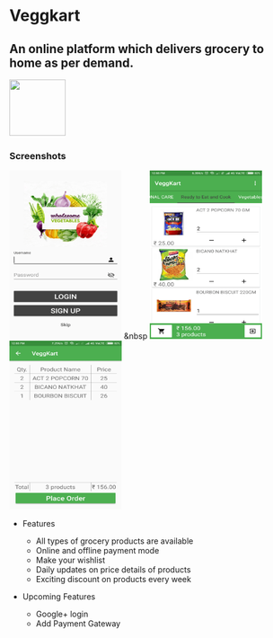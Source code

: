 # Veggkart
## An online platform which delivers grocery to home as per demand.
<img src="http://www.free-icons-download.net/images/shopping-cart-logo-icon-74183.png" width="100" height="100"/>

### Screenshots
<img src="https://raw.githubusercontent.com/Dex1019/Veggkart/master/screenshot/1.png" width="200" height="300"/> &nbsp <img src="https://raw.githubusercontent.com/Dex1019/Veggkart/master/screenshot/2.png" width="200" height="300"/>
<img src="https://raw.githubusercontent.com/Dex1019/Veggkart/master/screenshot/3.png" width="200" height="300"/>

+ Features
  - All types of grocery products are available
  - Online and offline payment mode
  - Make your wishlist
  - Daily updates on price details of products
  - Exciting discount on products every week
  
+ Upcoming Features
  - Google+ login 
  - Add Payment Gateway
 
